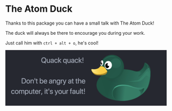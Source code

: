 # The Atom Duck

Thanks to this package you can have a small talk with The Atom Duck!

The duck will always be there to encourage you during your work.

Just call him with `ctrl + alt + o`, he's cool!

![Duck](https://raw.githubusercontent.com/supercoincoin42/the-atom-duck/master/duck-message-example.png)
